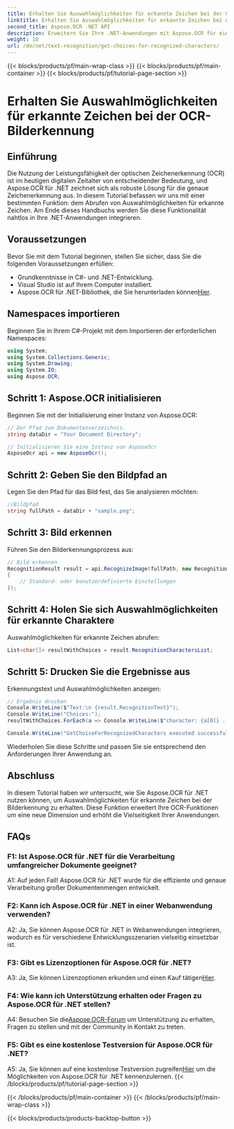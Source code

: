 ```yaml
---
title: Erhalten Sie Auswahlmöglichkeiten für erkannte Zeichen bei der OCR-Bilderkennung
linktitle: Erhalten Sie Auswahlmöglichkeiten für erkannte Zeichen bei der OCR-Bilderkennung
second_title: Aspose.OCR .NET API
description: Erweitern Sie Ihre .NET-Anwendungen mit Aspose.OCR für eine genaue Zeichenerkennung. Befolgen Sie unsere Schritt-für-Schritt-Anleitung, um Auswahlmöglichkeiten für erkannte Zeichen bei der Bilderkennung abzurufen.
weight: 10
url: /de/net/text-recognition/get-choices-for-recognized-characters/
---
```


{{< blocks/products/pf/main-wrap-class >}}
{{< blocks/products/pf/main-container >}}
{{< blocks/products/pf/tutorial-page-section >}}

# Erhalten Sie Auswahlmöglichkeiten für erkannte Zeichen bei der OCR-Bilderkennung

## Einführung

Die Nutzung der Leistungsfähigkeit der optischen Zeichenerkennung (OCR) ist im heutigen digitalen Zeitalter von entscheidender Bedeutung, und Aspose.OCR für .NET zeichnet sich als robuste Lösung für die genaue Zeichenerkennung aus. In diesem Tutorial befassen wir uns mit einer bestimmten Funktion: dem Abrufen von Auswahlmöglichkeiten für erkannte Zeichen. Am Ende dieses Handbuchs werden Sie diese Funktionalität nahtlos in Ihre .NET-Anwendungen integrieren.

## Voraussetzungen

Bevor Sie mit dem Tutorial beginnen, stellen Sie sicher, dass Sie die folgenden Voraussetzungen erfüllen:

- Grundkenntnisse in C#- und .NET-Entwicklung.
- Visual Studio ist auf Ihrem Computer installiert.
-  Aspose.OCR für .NET-Bibliothek, die Sie herunterladen können[Hier](https://releases.aspose.com/ocr/net/).

## Namespaces importieren

Beginnen Sie in Ihrem C#-Projekt mit dem Importieren der erforderlichen Namespaces:

```csharp
using System;
using System.Collections.Generic;
using System.Drawing;
using System.IO;
using Aspose.OCR;
```

## Schritt 1: Aspose.OCR initialisieren

Beginnen Sie mit der Initialisierung einer Instanz von Aspose.OCR:

```csharp
// Der Pfad zum Dokumentenverzeichnis.
string dataDir = "Your Document Directory";

// Initialisieren Sie eine Instanz von AsposeOcr
AsposeOcr api = new AsposeOcr();
```

## Schritt 2: Geben Sie den Bildpfad an

Legen Sie den Pfad für das Bild fest, das Sie analysieren möchten:

```csharp
//Bildpfad
string fullPath = dataDir + "sample.png";
```

## Schritt 3: Bild erkennen

Führen Sie den Bilderkennungsprozess aus:

```csharp
// Bild erkennen
RecognitionResult result = api.RecognizeImage(fullPath, new RecognitionSettings
{
    // Standard- oder benutzerdefinierte Einstellungen
});
```

## Schritt 4: Holen Sie sich Auswahlmöglichkeiten für erkannte Charaktere

Auswahlmöglichkeiten für erkannte Zeichen abrufen:

```csharp
List<char[]> resultWithChoices = result.RecognitionCharactersList;
```

## Schritt 5: Drucken Sie die Ergebnisse aus

Erkennungstext und Auswahlmöglichkeiten anzeigen:

```csharp
// Ergebnis drucken
Console.WriteLine($"Text:\n {result.RecognitionText}");
Console.WriteLine("Choices:");
resultWithChoices.ForEach(a => Console.WriteLine($"character: {a[0]} . Choices: {a[1]} {a[2]} {a[3]} {a[4]}"));

Console.WriteLine("GetChoiceForRecognizedCharacters executed successfully");
```

Wiederholen Sie diese Schritte und passen Sie sie entsprechend den Anforderungen Ihrer Anwendung an.

## Abschluss

In diesem Tutorial haben wir untersucht, wie Sie Aspose.OCR für .NET nutzen können, um Auswahlmöglichkeiten für erkannte Zeichen bei der Bilderkennung zu erhalten. Diese Funktion erweitert Ihre OCR-Funktionen um eine neue Dimension und erhöht die Vielseitigkeit Ihrer Anwendungen.

## FAQs

### F1: Ist Aspose.OCR für .NET für die Verarbeitung umfangreicher Dokumente geeignet?

A1: Auf jeden Fall! Aspose.OCR für .NET wurde für die effiziente und genaue Verarbeitung großer Dokumentenmengen entwickelt.

### F2: Kann ich Aspose.OCR für .NET in einer Webanwendung verwenden?

A2: Ja, Sie können Aspose.OCR für .NET in Webanwendungen integrieren, wodurch es für verschiedene Entwicklungsszenarien vielseitig einsetzbar ist.

### F3: Gibt es Lizenzoptionen für Aspose.OCR für .NET?

 A3: Ja, Sie können Lizenzoptionen erkunden und einen Kauf tätigen[Hier](https://purchase.aspose.com/buy).

### F4: Wie kann ich Unterstützung erhalten oder Fragen zu Aspose.OCR für .NET stellen?

 A4: Besuchen Sie die[Aspose.OCR-Forum](https://forum.aspose.com/c/ocr/16) um Unterstützung zu erhalten, Fragen zu stellen und mit der Community in Kontakt zu treten.

### F5: Gibt es eine kostenlose Testversion für Aspose.OCR für .NET?

 A5: Ja, Sie können auf eine kostenlose Testversion zugreifen[Hier](https://releases.aspose.com/) um die Möglichkeiten von Aspose.OCR für .NET kennenzulernen.
{{< /blocks/products/pf/tutorial-page-section >}}

{{< /blocks/products/pf/main-container >}}
{{< /blocks/products/pf/main-wrap-class >}}

{{< blocks/products/products-backtop-button >}}
